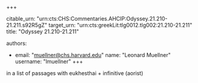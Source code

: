 +++


citable_urn: "urn:cts:CHS:Commentaries.AHCIP:Odyssey.21.210-21.211.s92R5gZ"
target_urn: "urn:cts:greekLit:tlg0012.tlg002:21.210-21.211"
title: "Odyssey 21.210-21.211"

authors:
- email: "muellner@chs.harvard.edu"
  name: "Leonard Muellner"
  username: "lmuellner"
+++

<p>in a list of passages with eukhesthai + infinitive (aorist)</p>
